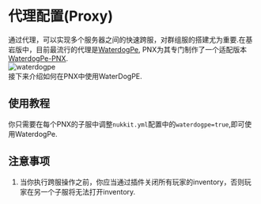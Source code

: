 # 代理配置(Proxy)
通过代理，可以实现多个服务器之间的快速跨服，对群组服的搭建尤为重要.在基岩版中，目前最流行的代理是[WaterdogPe](https://github.com/WaterdogPE/WaterdogPE),
PNX为其专门制作了一个适配版本[WaterdogPe-PNX](https://github.com/PowerNukkitX/WaterdogPE-PNX).  
![waterdogpe](/docs/waterdogpe001.png)  
接下来介绍如何在PNX中使用WaterDogPE.

## 使用教程
你只需要在每个PNX的子服中调整`nukkit.yml`配置中的`waterdogpe=true`,即可使用WaterdogPe.

## 注意事项
1. 当你执行跨服操作之前，你应当通过插件关闭所有玩家的inventory，否则玩家在另一个子服将无法打开inventory.